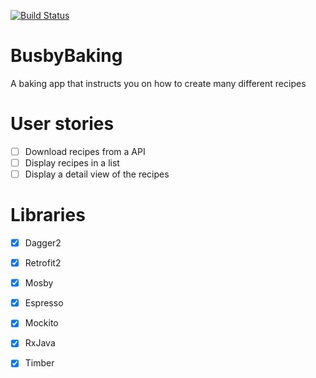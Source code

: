 [![Build Status](https://travis-ci.org/steve1rm/BusbyBaking.svg?branch=develop)](https://travis-ci.org/steve1rm/BusbyBaking)

# BusbyBaking
A baking app that instructs you on how to create many different recipes

# User stories
* [ ] Download recipes from a API
* [ ] Display recipes in a list
* [ ] Display a detail view of the recipes

# Libraries
* [X] Dagger2
* [X] Retrofit2
* [X] Mosby
* [X] Espresso
* [X] Mockito
* [X] RxJava
* [X] Timber

